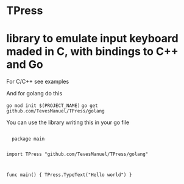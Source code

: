 # TPress
# library to emulate input keyboard maded in C, with bindings to C++ and Go

For C/C++ see examples

And for golang do this


<code>go mod init $(PROJECT_NAME)</code>
<code>go get github.com/TevesManuel/TPress/golang</code>


You can use the library writing this in your go file

<code>
  package main

  import TPress "github.com/TevesManuel/TPress/golang"

  func main() {
    TPress.TypeText("Hello world")
  }
</code>
